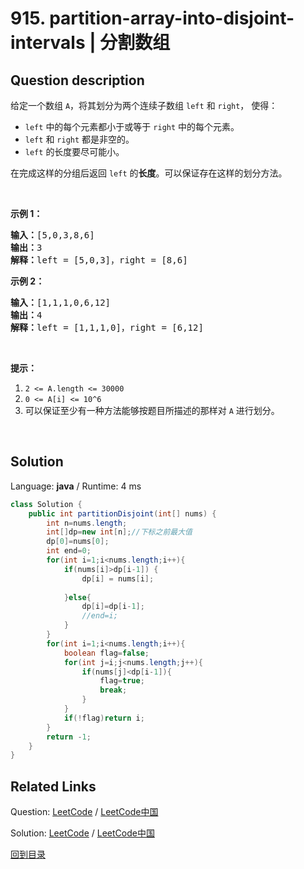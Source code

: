 ﻿# 915. partition-array-into-disjoint-intervals | 分割数组

## Question description

<!--If you want to use the English description, use <p>Given an integer array <code>nums</code>, partition it into two (contiguous) subarrays <code>left</code> and <code>right</code> so that:</p>

<ul>
	<li>Every element in <code>left</code> is less than or equal to every element in <code>right</code>.</li>
	<li><code>left</code> and <code>right</code> are non-empty.</li>
	<li><code>left</code> has the smallest possible size.</li>
</ul>

<p>Return <em>the length of </em><code>left</code><em> after such a partitioning</em>.</p>

<p>Test cases are generated such that partitioning exists.</p>

<p>&nbsp;</p>
<p><strong>Example 1:</strong></p>

<pre>
<strong>Input:</strong> nums = [5,0,3,8,6]
<strong>Output:</strong> 3
<strong>Explanation:</strong> left = [5,0,3], right = [8,6]
</pre>

<p><strong>Example 2:</strong></p>

<pre>
<strong>Input:</strong> nums = [1,1,1,0,6,12]
<strong>Output:</strong> 4
<strong>Explanation:</strong> left = [1,1,1,0], right = [6,12]
</pre>

<p>&nbsp;</p>
<p><strong>Constraints:</strong></p>

<ul>
	<li><code>2 &lt;= nums.length &lt;= 10<sup>5</sup></code></li>
	<li><code>0 &lt;= nums[i] &lt;= 10<sup>6</sup></code></li>
	<li>There is at least one valid answer for the given input.</li>
</ul>
 instead-->
<p>给定一个数组 <code>A</code>，将其划分为两个连续子数组 <code>left</code> 和 <code>right</code>， 使得：</p>

<ul>
	<li><code>left</code> 中的每个元素都小于或等于 <code>right</code> 中的每个元素。</li>
	<li><code>left</code> 和 <code>right</code> 都是非空的。</li>
	<li><code>left</code> 的长度要尽可能小。</li>
</ul>

<p>在完成这样的分组后返回 <code>left</code> 的<strong>长度</strong>。可以保证存在这样的划分方法。</p>

<p> </p>

<p><strong>示例 1：</strong></p>

<pre>
<strong>输入：</strong>[5,0,3,8,6]
<strong>输出：</strong>3
<strong>解释：</strong>left = [5,0,3]，right = [8,6]
</pre>

<p><strong>示例 2：</strong></p>

<pre>
<strong>输入：</strong>[1,1,1,0,6,12]
<strong>输出：</strong>4
<strong>解释：</strong>left = [1,1,1,0]，right = [6,12]
</pre>

<p> </p>

<p><strong>提示：</strong></p>

<ol>
	<li><code>2 <= A.length <= 30000</code></li>
	<li><code>0 <= A[i] <= 10^6</code></li>
	<li>可以保证至少有一种方法能够按题目所描述的那样对 <code>A</code> 进行划分。</li>
</ol>

<p> </p>




## Solution

Language: **java**  /  Runtime: 4 ms

```java
class Solution {
    public int partitionDisjoint(int[] nums) {
        int n=nums.length;
        int[]dp=new int[n];//下标之前最大值
        dp[0]=nums[0];
        int end=0;
        for(int i=1;i<nums.length;i++){
            if(nums[i]>dp[i-1]) {
                dp[i] = nums[i];
                
            }else{
                dp[i]=dp[i-1];
                //end=i;
            }
        }
        for(int i=1;i<nums.length;i++){
            boolean flag=false;
            for(int j=i;j<nums.length;j++){
                if(nums[j]<dp[i-1]){
                    flag=true;
                    break;
                }
            }
            if(!flag)return i;
        }
        return -1;
    }
}
```



## Related Links

Question: [LeetCode](https://leetcode.com/problems/partition-array-into-disjoint-intervals/description/)  /  [LeetCode中国](https://leetcode-cn.com/problems/partition-array-into-disjoint-intervals/description/)

Solution: [LeetCode](https://leetcode.com/articles/partition-array-into-disjoint-intervals/)  /  [LeetCode中国](https://leetcode-cn.com/articles/partition-array-into-disjoint-intervals/)

[回到目录](../README.md)